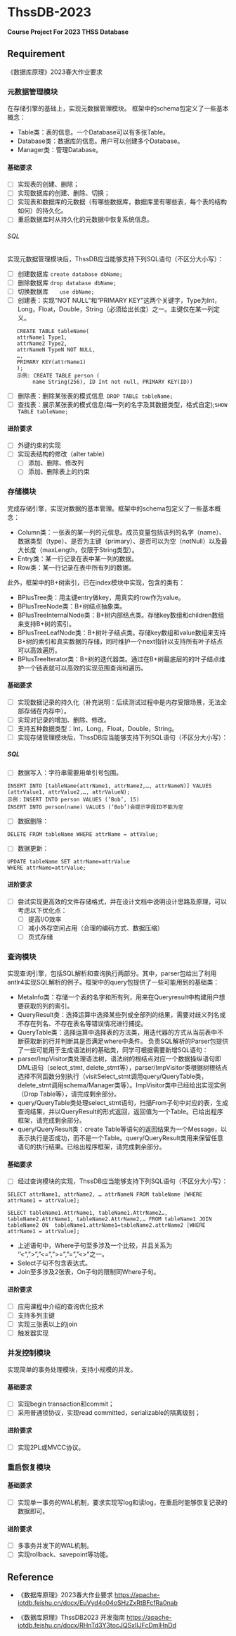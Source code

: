 # ThssDB-2023

**Course Project For 2023 THSS Database**

## Requirement

《数据库原理》2023春大作业要求

### 元数据管理模块
在存储引擎的基础上，实现元数据管理模块。
框架中的schema包定义了一些基本概念：
- Table类：表的信息。一个Database可以有多张Table。
- Database类：数据库的信息。用户可以创建多个Database。
- Manager类：管理Database。

#### 基础要求
- [ ] 实现表的创建、删除；
- [ ] 实现数据库的创建、删除、切换；
- [ ] 实现表和数据库的元数据（有哪些数据库，数据库里有哪些表，每个表的结构如何）的持久化。
- [ ] 重启数据库时从持久化的元数据中恢复系统信息。
 
###### SQL
实现元数据管理模块后，ThssDB应当能够支持下列SQL语句（不区分大小写）：
- [ ] 创建数据库 ``create database dbName;``
- [ ] 删除数据库 ``drop database dbName;``
- [ ] 切换数据库 ``   use dbName;``
- [ ] 创建表：实现“NOT NULL”和“PRIMARY KEY”这两个关键字，Type为Int，Long，Float，Double，String（必须给出长度）之一。主键仅在某一列定义。
```
   CREATE TABLE tableName(
   attrName1 Type1,
   attrName2 Type2,
   attrNameN TypeN NOT NULL,     
   …,
   PRIMARY KEY(attrName1)
   );
   示例: CREATE TABLE person (
        name String(256), ID Int not null, PRIMARY KEY(ID))
```
- [ ] 删除表：删除某张表的模式信息`` DROP TABLE tableName;``
- [ ] 查找表：展示某张表的模式信息(每一列的名字及其数据类型，格式自定);`` SHOW TABLE tableName; ``
 
#### 进阶要求
- [ ] 外键约束的实现
- [ ] 实现表结构的修改（alter table）
  - [ ] 添加、删除、修改列
  - [ ] 添加、删除表上的约束

###  存储模块
完成存储引擎，实现对数据的基本管理。框架中的schema包定义了一些基本概念：
- Column类：一张表的某一列的元信息。成员变量包括该列的名字（name）、数据类型（type）、是否为主键（primary）、是否可以为空（notNull）以及最大长度（maxLength，仅限于String类型）。
- Entry类：某一行记录在表中某一列的数据。
- Row类：某一行记录在表中所有列的数据。

此外，框架中的B+树索引，已在index模块中实现，包含的类有：
- BPlusTree类：用主键entry做key，用真实的row作为value。
- BPlusTreeNode类：B+树结点抽象类。
- BPlusTreeInternalNode类：B+树内部结点类。存储key数组和children数组来支持B+树的索引。
- BPlusTreeLeafNode类：B+树叶子结点类。存储key数组和value数组来支持B+树的索引和真实数据的存储，同时维护一个next指针以支持所有叶子结点可以高效遍历。
- BPlusTreeIterator类：B+树的迭代器类。通过在B+树最底层的的叶子结点维护一个链表就可以高效的实现范围查询和遍历。

#### 基础要求
- [ ] 实现数据记录的持久化（补充说明：后续测试过程中是内存受限场景，无法全部存储在内存中）。
- [ ] 实现对记录的增加、删除、修改。
- [ ] 支持五种数据类型：Int，Long，Float，Double，String。
- [ ] 实现存储管理模块后，ThssDB应当能够支持下列SQL语句（不区分大小写）：

##### SQL
- [ ] 数据写入：字符串需要用单引号包围。
```
INSERT INTO [tableName(attrName1, attrName2,…, attrNameN)] VALUES (attrValue1, attrValue2,…, attrValueN);
示例：INSERT INTO person VALUES (‘Bob’, 15)
INSERT INTO person(name) VALUES (‘Bob’)会提示字段ID不能为空
```
- [ ] 数据删除：
```
DELETE FROM tableName WHERE attrName = attValue;
```
- [ ] 数据更新：
``` 
UPDATE tableName SET attrName=attrValue 
WHERE attrName=attrValue; 
```

#### 进阶要求
- [ ] 尝试实现更高效的文件存储格式，并在设计文档中说明设计思路及原理，可以考虑以下优化点：
    - [ ] 提高I/O效率
    - [ ] 减小外存空间占用（合理的编码方式、数据压缩）
    - [ ] 页式存储

### 查询模块
实现查询引擎，包括SQL解析和查询执行两部分。其中，parser包给出了利用antlr4实现SQL解析的例子。框架中的query包提供了一些可能用到的基础类：
- MetaInfo类：存储一个表的名字和所有列，用来在Queryresult中构建用户想要获取的列的索引。
- QueryResult类：选择运算中选择某些列或全部列的结果，需要对歧义列名或不存在列名、不存在表名等错误情况进行捕捉。
- QueryTable类：选择运算中选择表的方法类，用迭代器的方式从当前表中不断获取新的行并判断其是否满足where中条件。
  负责SQL解析的Parser包提供了一些可能用于生成语法树的基础类，同学可根据需要新增SQL语句：
- parser/ImpVisitor类处理语法树，语法树的根结点对应一个数据操纵语句即DML语句（select_stmt, delete_stmt等），parser/ImpVisitor类根据树根结点选择不同函数分别执行（visitSelect_stmt调用query/QueryTable类，delete_stmt调用schema/Manager类等）。ImpVisitor类中已经给出实现实例（Drop Table等），请完成剩余部分。
- query/QueryTable类处理select_stmt语句，扫描From子句中对应的表，生成查询结果，并以QueryResult的形式返回，返回值为一个Table。已给出程序框架，请完成剩余部分。
- query/QueryResult类：create Table等语句的返回结果为一个Message，以表示执行是否成功，而不是一个Table。query/QueryResult类用来保留任意语句的执行结果。已给出程序框架，请完成剩余部分。

#### 基础要求
- [ ] 经过查询模块的实现，ThssDB应当能够支持下列SQL语句（不区分大小写）：
```
SELECT attrName1, attrName2, … attrNameN FROM tableName [WHERE attrName1 = attrValue];

SELECT tableName1.AttrName1, tableName1.AttrName2…, tableName2.AttrName1, tableName2.AttrName2,… FROM tableName1 JOIN tableName2 ON  tableName1.attrName1=tableName2.attrName2 [WHERE  attrName1 = attrValue];
```
- 上述语句中，Where子句至多涉及一个比较，并且关系为 ‘’<“,”>”,”<=”,”>=”,”=”,”<>”之一。 
- Select子句不包含表达式。
- Join至多涉及2张表，On子句的限制同Where子句。

#### 进阶要求
- [ ] 应用课程中介绍的查询优化技术
- [ ] 支持多列主键
- [ ] 实现三张表以上的join
- [ ] 触发器实现

### 并发控制模块
实现简单的事务处理模块，支持小规模的并发。
####  基础要求
- [ ] 实现begin transaction和commit；
- [ ] 采用普通锁协议，实现read committed，serializable的隔离级别；
#### 进阶要求
- [ ] 实现2PL或MVCC协议。

### 重启恢复模块
#### 基础要求
- [ ] 实现单一事务的WAL机制，要求实现写log和读log，在重启时能够恢复记录的数据即可。
#### 进阶要求
- [ ] 多事务并发下的WAL机制。
- [ ] 实现rollback、savepoint等功能。

## Reference

- 《数据库原理》2023春大作业要求
https://apache-iotdb.feishu.cn/docx/EuVyd4o04oSHzZxRtBFcfRa0nab

- 《数据库原理》ThssDB2023 开发指南
https://apache-iotdb.feishu.cn/docx/RHnTd3Y3tocJQSxIIJFcDmlHnDd
